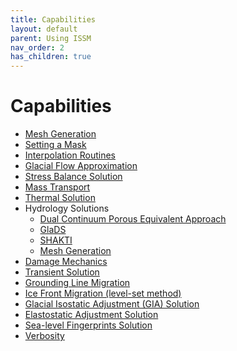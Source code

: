 ```yaml
---
title: Capabilities
layout: default
parent: Using ISSM
nav_order: 2
has_children: true
---
```


# Capabilities

 - <a href="mesh-generation">Mesh Generation</a>
 - <a href="setmask">Setting a Mask</a>
 - <a href="interpolation">Interpolation Routines</a>
 - <a href="glacial-flow">Glacial Flow Approximation</a>
 - <a href="stress-balance">Stress Balance Solution</a>
 - <a href="mass-transport">Mass Transport</a>
 - <a href="thermal">Thermal Solution</a>
 - Hydrology Solutions
   - <a href="hydrology/dc">Dual Continuum Porous Equivalent Approach</a>
   - <a href="hydrology/glads">GlaDS</a>
   - <a href="hydrology/shakti">SHAKTI</a>
   - <a href="hydrology/shreve">Mesh Generation</a>
 - <a href="damage">Damage Mechanics</a>
 - <a href="transient">Transient Solution</a>
 - <a href="grounding-lines">Grounding Line Migration</a>
 - <a href="levelset">Ice Front Migration (level-set method)</a>
 - <a href="gia">Glacial Isostatic Adjustment (GIA) Solution</a>
 - <a href="esa">Elastostatic Adjustment Solution</a>
 - <a href="slr">Sea-level Fingerprints Solution</a>
 - <a href="verbosity">Verbosity</a>

